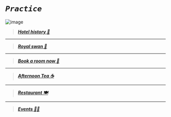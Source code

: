 # ***`Practice`*** 

![image](https://github.com/Botleigh-Grange/Practice/assets/151997230/c244a715-c313-4306-a66b-518c0ebc1969)


>   [***Hotel history 📜***](https://botleigh-grange.github.io/History/)

____

>  [***Royal swan 🏨*** ](https://www.booking.com/hotel/gb/royal-swan-ashley-manor.en-gb.html)

____

>  [***Book a room now 📌***](https://www.booking.com/hotel/gb/botleigh-grange-and-spa.en-gb.html) 

___

>  [***Afternoon Tea ☕***](https://botleigh-grange.github.io/Afternoon-Tea/)

___


>  [***Restaurant 🍽️***](https://botleigh-grange.github.io/Lunch-Dinner/)

___
>  [***Events 🎉📅***](https://botleigh-grange.github.io/Upcoming-events/) 








